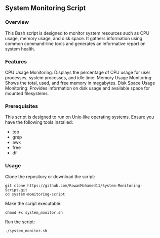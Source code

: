 ## System Monitoring Script
### Overview
This Bash script is designed to monitor system resources such as CPU usage, memory usage, and disk space. It gathers information using common command-line tools and generates an informative report on system health.

### Features
CPU Usage Monitoring: Displays the percentage of CPU usage for user processes, system processes, and idle time.
Memory Usage Monitoring: Shows the total, used, and free memory in megabytes.
Disk Space Usage Monitoring: Provides information on disk usage and available space for mounted filesystems.
### Prerequisites
This script is designed to run on Unix-like operating systems.
Ensure you have the following tools installed:
- top
- grep
- awk
- free
- df

### Usage
Clone the repository or download the script:
```
git clone https://github.com/RowanMohamed11/System-Monitoring-Script.git
cd system-monitoring-script
```
Make the script executable:
```
chmod +x system_monitor.sh
```
Run the script:
```
./system_monitor.sh
```
